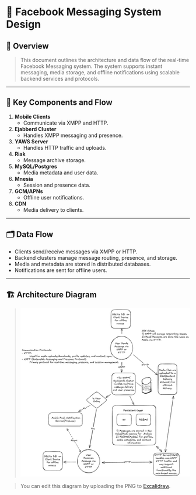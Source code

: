 # 💬 Facebook Messaging System Design

## 🧠 Overview

> This document outlines the architecture and data flow of the real-time Facebook Messaging system. The system supports instant messaging, media storage, and offline notifications using scalable backend services and protocols.

---

## 🔄 Key Components and Flow

1. **Mobile Clients**
   - Communicate via XMPP and HTTP.
2. **Ejabberd Cluster**
   - Handles XMPP messaging and presence.
3. **YAWS Server**
   - Handles HTTP traffic and uploads.
4. **Riak**
   - Message archive storage.
5. **MySQL/Postgres**
   - Media metadata and user data.
6. **Mnesia**
   - Session and presence data.
7. **GCM/APNs**
   - Offline user notifications.
8. **CDN**
   - Media delivery to clients.

---

## 🗂️ Data Flow

- Clients send/receive messages via XMPP or HTTP.
- Backend clusters manage message routing, presence, and storage.
- Media and metadata are stored in distributed databases.
- Notifications are sent for offline users.

---

## 🏗️ Architecture Diagram

> ![Messaging System](FacebookMessaging.excalidraw.png)

> You can edit this diagram by uploading the PNG to [Excalidraw](https://excalidraw.com).
